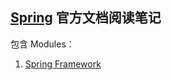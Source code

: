 [Spring](https://spring.io/) 官方文档阅读笔记
---
包含 Modules：
1. [Spring Framework](http://docs.spring.io/spring/docs/current/spring-framework-reference/htmlsingle/)
